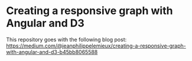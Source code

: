 # Creating a responsive graph with Angular and D3

This repository goes with the following blog post:
https://medium.com/@jeanphilippelemieux/creating-a-responsive-graph-with-angular-and-d3-b45bb8065588


